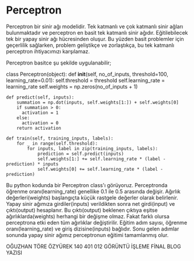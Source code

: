 # Perceptron

Perceptron bir sinir ağı modelidir. Tek katmanlı ve çok katmanlı sinir ağları bulunmaktadır ve perceptron en basit tek katmanlı sinir ağıdır. Eğitilebilecek tek bir yapay sinir ağı hücresinden oluşur. Bu yüzden basit problemler için geçerlilik sağlarken, problem geliştikçe ve zorlaştıkça, bu tek katmanlı perceptron ihtiyacımızı karşılamaz.

Perceptron basitce şu şekilde uygulanabilir;

class Perceptron(object):
    def __init__(self, no_of_inputs, threshold=100, learning_rate=0.01):
        self.threshold = threshold
        self.learning_rate = learning_rate
        self.weights = np.zeros(no_of_inputs + 1)
           
    def predict(self, inputs):
        summation = np.dot(inputs, self.weights[1:]) + self.weights[0]
        if summation > 0:
          activation = 1
        else:
          activation = 0            
        return activation

    def train(self, training_inputs, labels):
        for _ in range(self.threshold):
            for inputs, label in zip(training_inputs, labels):
                prediction = self.predict(inputs)
                self.weights[1:] += self.learning_rate * (label - prediction) * inputs
                self.weights[0] += self.learning_rate * (label - prediction)
                

Bu python kodunda bir Perceptron class'ı görüyoruz. Perceptronda öğrenme oranı(learning_rate) genellike 0.1 ile 0.5 arasında değişir.
Ağırlık değerleri(weights) başlangıçta küçük rastgele değerler olarak belirlenir. Yapay sinir ağımıza girdiler(inputs) verildikten sonra net girdi(input) ve çıktı(output) hesaplanır. Bu çıktı(output) beklenen çıktıya eşitse ağırlıklarda(weights) herhangi bir değişme olmaz. Fakat farklı olursa perceptrona etki eden tüm ağırlıklar değiştirilir. Eğitim adım sayısı, öğrenme oranı(learning_rate) ve giriş dizisine(inputs) bağlıdır. Sonu gelen adımlar sonunda yapay sinir ağımız perceptronun eğitimi tamamlanmış olur.

OĞUZHAN TÖRE ÖZYÜREK
140 401 012
GÖRÜNTÜ İŞLEME FİNAL BLOG YAZISI
